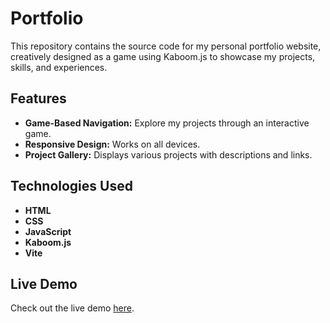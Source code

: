 
# Portfolio

This repository contains the source code for my personal portfolio website, creatively designed as a game using Kaboom.js to showcase my projects, skills, and experiences.

## Features

- **Game-Based Navigation:** Explore my projects through an interactive game.
- **Responsive Design:** Works on all devices.
- **Project Gallery:** Displays various projects with descriptions and links.

## Technologies Used

- **HTML**
- **CSS**
- **JavaScript**
- **Kaboom.js**
- **Vite**

## Live Demo

Check out the live demo [here](https://youssefsghairiportfolio.vercel.app).
